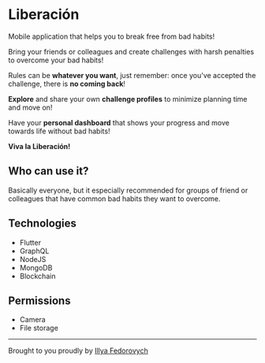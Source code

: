 # Liberación
Mobile application that helps you to break free from bad habits!

Bring your friends or colleagues and create challenges with harsh penalties to overcome your bad habits!

Rules can be **whatever you want**, just remember: once you've accepted the challenge, there is **no coming back**!

**Explore** and share your own **challenge profiles** to minimize planning time and move on!

Have your **personal dashboard** that shows your progress and move towards life without bad habits!

**Viva la Liberación!**

## Who can use it?
Basically everyone, but it especially recommended for groups of friend or colleagues that have common bad habits they want to overcome.

## Technologies
- Flutter
- GraphQL
- NodeJS
- MongoDB
- Blockchain

## Permissions
- Camera
- File storage

---

Brought to you proudly by [Illya Fedorovych](https://github.com/Kowalski0805)
